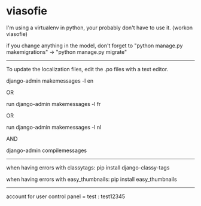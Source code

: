 # viasofie
I'm using a virtualenv in python, your probably don't have to use it. (workon viasofie)

if you change anything in the model, don't forget to "python manage.py makemigrations" -> "python manage.py migrate"
***
To update the localization files, edit the .po files with a text editor.

django-admin makemessages -l en

OR

run django-admin makemessages -l fr

OR

run django-admin makemessages -l nl

AND

django-admin compilemessages
***
when having errors with classytags:
pip install django-classy-tags

when having errors with easy_thumbnails:
pip install easy_thumbnails
***
account for user control panel = test : test12345

